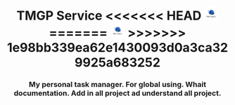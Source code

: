 <center>
	<h1>
		TMGP  Service
<<<<<<< HEAD
		<img src="./img/tmgp service.png" width="32" height="32">
=======
		<img src="./img/tmgp_service-removebg-preview.png" width="32" height="32" style="background-color: white">
>>>>>>> 1e98bb339ea62e1430093d0a3ca329925a683252
	</h1>
</center>
<center>
<h3>My personal task manager. For global using. Whait documentation. Add in all project ad understand all project.</h3>
</center>
